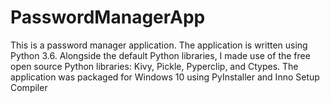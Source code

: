 # PasswordManagerApp
This is a password manager application. The application is written using Python 3.6. Alongside the default Python libraries, I made use of the free open source Python libraries: Kivy, Pickle, Pyperclip, and Ctypes. The application was packaged for Windows 10 using PyInstaller and Inno Setup Compiler

